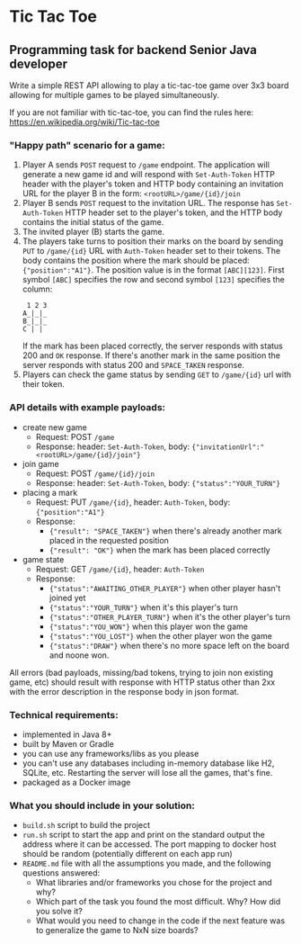 # Tic Tac Toe

## Programming task for backend Senior Java developer

Write a simple REST API allowing to play a tic-tac-toe game over 3x3 board allowing
for multiple games to be played simultaneously.

If you are not familiar with tic-tac-toe, you can find the rules here:
https://en.wikipedia.org/wiki/Tic-tac-toe

### "Happy path" scenario for a game:

1. Player A sends `POST` request to `/game` endpoint. The application will generate
a new game id and will respond with `Set-Auth-Token` HTTP header with the player's
token and HTTP body containing an invitation URL for the player B in the form:
`<rootURL>/game/{id}/join`
2. Player B sends `POST` request to the invitation URL. The response  has `Set-Auth-Token` 
HTTP header set to the player's token, and the HTTP body contains the initial status of the game.
3. The invited player (B) starts the game.
4. The players take turns to position their marks on the board by sending `PUT` to 
`/game/{id}` URL with `Auth-Token` header set to their tokens. The body contains the position
where the mark should be placed: `{"position":"A1"}`. The position value is in the format
`[ABC][123]`. First symbol `[ABC]` specifies the row and second symbol `[123]` specifies the column:
    ```
     1 2 3
    A_|_|_
    B_|_|_
    C | | 
    ```
    If the mark has been placed correctly, the server responds with status 200 and `OK` response.
    If there's another mark in the same position the server responds with status 200 and `SPACE_TAKEN` 
    response.
5. Players can check the game status by sending `GET` to `/game/{id}` url with their token.


### API details with example payloads:

- create new game
    - Request: POST `/game`
    - Response: header: `Set-Auth-Token`, body: `{"invitationUrl":"<rootURL>/game/{id}/join"}`
- join game
    - Request: POST `/game/{id}/join`
    - Response: header: `Set-Auth-Token`, body: `{"status":"YOUR_TURN"}`
- placing a mark
    - Request: PUT `/game/{id}`, header: `Auth-Token`, body: `{"position":"A1"}`
    - Response:
        - `{"result": "SPACE_TAKEN"}` when there's already another mark placed in the requested position
        - `{"result": "OK"}` when the mark has been placed correctly
- game state
    - Request: GET `/game/{id}`, header: `Auth-Token`
    - Response:
        - `{"status":"AWAITING_OTHER_PLAYER"}` when other player hasn't joined yet
        - `{"status":"YOUR_TURN"}` when it's this player's turn
        - `{"status":"OTHER_PLAYER_TURN"}` when it's the other player's turn
        - `{"status":"YOU_WON"}` when this player won the game 
        - `{"status":"YOU_LOST"}` when the other player won the game
        - `{"status":"DRAW"}` when there's no more space left on the board and noone won.
        
All errors (bad payloads, missing/bad tokens, trying to join non existing game, etc) should
result with response with HTTP status other than 2xx with the error description in the response body
in json format.

### Technical requirements:

- implemented in Java 8+
- built by Maven or Gradle
- you can use any frameworks/libs as you please
- you can't use any databases including in-memory database like H2, SQLite, etc.
  Restarting the server will lose all the games, that's fine.
- packaged as a Docker image

### What you should include in your solution:
- `build.sh` script to build the project
- `run.sh` script to start the app and print on the standard output
  the address where it can be accessed. The port mapping to docker host should be random
  (potentially different on each app run)
- `README.md` file with all the assumptions you made, and the following questions answered:
    - What libraries and/or frameworks you chose for the project and why?
    - Which part of the task you found the most difficult. Why? How did you solve it?
    - What would you need to change in the code if the next feature was to generalize the game to NxN size boards?
    

